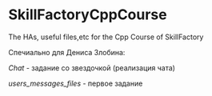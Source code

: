 # SkillFactoryCppCourse
The HAs, useful files,etc for the Cpp Course of SkillFactory

Спечиально для Дениса Злобина:

*Chat* - задание со звездочкой (реализация чата)

*users_messages_files* - первое задание
